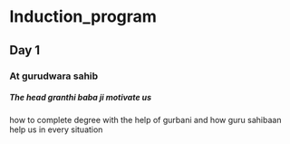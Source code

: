 # Induction_program

## Day 1

### At gurudwara sahib

##### The head granthi *baba ji motivate us* 
how to complete degree with the help of gurbani and how guru sahibaan help us in every situation


